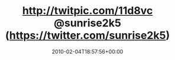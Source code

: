 ---
retweeted: false
source: <a href="http://twitter.com" rel="nofollow">Twitter Web Client</a>
entities:
  hashtags: []
  symbols: []
  user_mentions: []
  urls: []
display_text_range:
- '0'
- '63'
favorite_count: '0'
id_str: '8643454126'
truncated: false
retweet_count: '0'
id: '8643454126'
created_at: Thu Feb 04 18:57:56 +0000 2010
favorited: false
full_text: http://twitpic.com/11d8vc [@sunrise2k5](https://twitter.com/sunrise2k5)
  ~-- vom Erfolg gepeitscht
lang: de
tags:
- pesos/twitter
date: '2010-02-04T18:57:56+00:00'
src: https://twitter.com/bascht/status/8643454126
original_url: https://twitter.com/bascht/status/8643454126
type: twitter_tweet
text: http://twitpic.com/11d8vc [@sunrise2k5](https://twitter.com/sunrise2k5) ~--
  vom Erfolg gepeitscht
title: 'http://twitpic.com/11d8vc @sunrise2k5 (https://twitter.com/sunrise2k5) '

---
